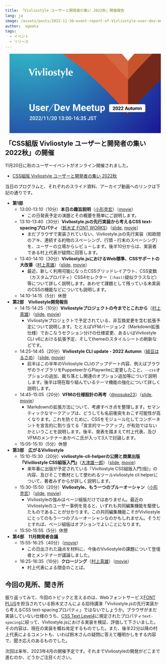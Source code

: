 ```yaml
---
title: 「Vivliostyle ユーザーと開発者の集い 2022秋」開催報告
lang: ja
image: /assets/posts/2022-11-30-event-report-of-Vivliostyle-user-dev-meetup-autumn-2022/fig-1.png
author:  ogwata
tags:
  - イベント
  - リリース
---
```

<div style="float: right; margin: 0 0 1em 1em;"><img src="/assets/posts/2022-11-30-event-report-of-Vivliostyle-user-dev-meetup-autumn-2022/fig-1.png" alt="「Vivliostyle ユーザーと開発者の集い 2022秋」開催報告" style="width: 500px;" /></div>

## 「CSS組版 Vivliostyle ユーザーと開発者の集い 2022秋」の開催

11月20日に秋のユーザーイベントがオンライン開催されました。

- [CSS組版 Vivliostyle ユーザーと開発者の集い 2022秋](https://connpass.com/event/264332/)

当日のプログラムと、それぞれのスライド資料、アーカイブ動画へのリンクは下記の通りです。

- **第1部**
    - 13:00-13:10（10分）**本日の趣旨説明**（[小形克宏](https://twitter.com/ogwata)）（[movie](https://youtu.be/g41n3xi86uQ)）
        - この日発表予定の演題とその概要を簡単にご説明します。
    - 13:10-13:40（30分）**Vivliostyle.jsの先行実装から考えるCSS text-spacingプロパティ**（[鈴木丈 FONT WORKS](https://twitter.com/terkel)）（[slide](https://speakerdeck.com/terkel/vivliostyle-dot-js-noxian-xing-shi-zhuang-karakao-erucss-text-spacing-puropatei), [movie](https://youtu.be/vfb-FBTyAUU)）
        - まだブラウザで実装されていない、Vivliostyle.jsの先行実装（和欧間のアキ、連続する約物のスペーシング、行頭・行末のスペーシング）を、ユーザーの立場からレビューします。後半10分からは、実装者である村上代表が疑問に回答します。
    - 13:40-14:10（30分）**Vivliostyle.jsにおけるWeb標準、CSSサポートの大改善**（[村上真雄](https://twitter.com/MurakamiShinyu)）（[slide](https://murakamishinyu.github.io/vivliostyle-dev2022autumn/), [movie](https://youtu.be/p7YKTuBC68Q)）
        - 最近、新しく利用可能になったCSSグリッドレイアウト、CSS変数（カスタムプロパティ）CSS4セレクター（`:has()`疑似クラスなど）等について詳しく説明します。あわせて課題として残っている未実装のCSSの機能などについても説明します。
    - 14:10-14:15（5分）休憩
- **第2部　Vivliostyle開発報告**
    - 14:15-14:25（10分）**Vivliostyleプロジェクトの今までとこれから**（[村上真雄](https://twitter.com/MurakamiShinyu)）（[slide](https://murakamishinyu.github.io/vivliostyle-proj2022autumn/), [movie](https://youtu.be/9c5ueJcYKeE)）
        - Vivliostyleプロジェクトで予定されている、非互換変更を含む拡張予定について説明します。たとえばVFMバージョン2（Markdown拡張仕様）でおこなうセクション分けの仕様変更、あるいはVivliostyle CLI v6における拡張予定、そしてthemeのスタイルシートの刷新などです。
    - 14:25-14:45（20分）**Vivliostyle CLI update - 2022 Autumn**（[緑豆はるさめ](https://twitter.com/spring_raining)）（[slide](https://paper.dropbox.com/doc/Vivliostyle-CLI-update-2022-Autumn--BtWcfC5r~eWo7mcxlTy~XLm8AQ-PShS2Bb2KLXRTWoqdN36J), [movie](https://youtu.be/Le_Zea-mCCs)）
        - 前半はこの半年のVivliostyle CLIのアップデート内容、例えばブラウザのライブラリをPuppeteerからPlaywriteに変更したこと、`--css`オプションの追加、裁ち落とし関連のオプション追加等について説明します。後半は現在取り組んでいるテーマ機能の強化について詳しく説明します。
    - 14:45-15:05（20分）**VFMの仕様設計の再考**（[@nosuke23](https://twitter.com/nosuke23)）（[slide](https://vivliostyle-20221120-nosuke23.vercel.app/1), [movie](https://youtu.be/etP3E3XLXMc)）
        - Markdownの拡張方法について、考慮すべき点を整理します。セマンティックなマークアップは、どうしても名前衝突をおこす可能性が高くなります。これを防ぐために、CSSをモジュール化してコンポーネントを宣言的に割り当てる「宣言的マークアップ」が有効ではないかということを説明します。後半、発表を踏まえて村上代表、及びVFMのメンテナーあかべこ氏が入って3人で討論します。
    - 15:05-15:10（5分）休憩
- **第3部　広がるVivliostyle**
    - 15:10-15:30（20分）**vivliostyle-cli-helperの公開と商業出版『Viviliostyle CSS組版入門』**（[大津雄一郎](https://twitter.com/arinoth)）（[slide](https://onedrive.live.com/view.aspx?resid=FD4E1B19C4E7DE29!45691&ithint=file%2cpptx&authkey=!AO3fsykPK085SGQ), [movie](https://youtu.be/u2DDCgHfQpQ)）
        - 来年春に出版が予定されている『Viviliostyle CSS組版入門(仮)』の内容、及びそこで教材として使われるツールvivliostyle cli helperについて、著者みずからが詳しく説明します。
    - 15:30-15:50（20分）**Vivliostyle、もう一つのブルーオーシャン**（[小形克宏](https://twitter.com/ogwata)）（[slide](https://vivliostyle.org/viewer/#src=https://ogwata.github.io/slide-2022-11-20/myslide.html), [movie](https://youtu.be/zdfskfdUd-8)）
        - Vivliostyleの強みはページ組版だけではありません。最近のVivliostyleのユーザー事例を見ると、いずれも共同編集機能を駆使したものであることが分かります。この共同編集機能こそがVivliostyleにとってのもう一つのブルーオーシャンなのかもしれません。そうだとすれば、ページ組版はオプションでよいことになります。
    - 15:50-15:55（5分）休憩
- **第4部　11月開発者会議**
    - 15:55-16:25（40分）（[movie](https://youtu.be/WGZZQIJHna0)）
        - この日出された論点を材料に、今後のVivliostyleの課題について登壇者とメンテナーが議論しました。
    - 16:25-16:35（10分）**クロージング**（[村上真雄](https://twitter.com/MurakamiShinyu)）（[movie](https://youtu.be/Qiu0i-J8ATI)）
        - 村上代表による閉会のことば。

## 今回の見所、聞き所

振り返ってみて、今回のトピックと言えるのは、Webフォントサービス[FONT PLUS](https://fontplus.jp/)を担当されている鈴木丈さんによる招待講演「Vivliostyle.jsの先行実装から考えるCSS text-spacingプロパティ」ではないでしょうか。ブラウザがまだ実装していない仕様のうち、[CSS Text Level4](https://www.w3.org/TR/css-text-4/)に規定されたプロパティ`text-spacing`に絞って、Vivliostyle.jsにおける実装を検証、評価して下さいました。その内容は、現在の実装を概ね肯定するものでした。また、後半22分以降の村上代表によるコメントも、いわば鈴木さんの疑問に答えて種明かしをする内容で、聞き応えのあるものでした。

次回は来年、2023年4月の開催予定です。それまでVivliostyleの開発がどこまで進むのか、どうかご注目ください。


